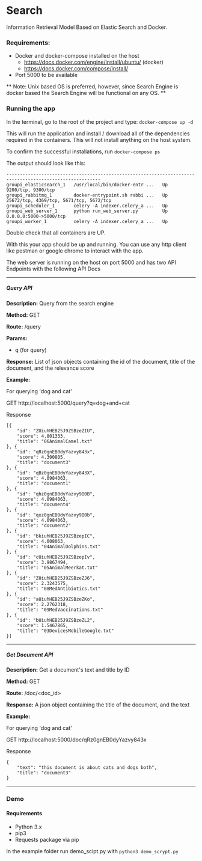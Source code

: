 # Search
Information Retrieval Model Based on Elastic Search and Docker. 

### Requirements:
- Docker and docker-compose installed on the host
    - https://docs.docker.com/engine/install/ubuntu/ (docker)
    - https://docs.docker.com/compose/install/
- Port 5000 to be available

** Note: Unix based OS is preferred, however, since Search Engine is docker based 
the Search Engine will be functional on any OS. **

### Running the app

In the terminal, go to the root of the project and type:
`docker-compose up -d`

This will run the application and install / download all of the dependencies required in the containers.
This will not install anything on the host system.

To confirm the successful installations, run 
```docker-compose ps```

The output should look like this:
```         Name                       Command               State                    Ports                 
---------------------------------------------------------------------------------------------------------
groupi_elasticsearch_1   /usr/local/bin/docker-entr ...   Up      9200/tcp, 9300/tcp                     
groupi_rabbitmq_1        docker-entrypoint.sh rabbi ...   Up      25672/tcp, 4369/tcp, 5671/tcp, 5672/tcp
groupi_scheduler_1       celery -A indexer.celery_a ...   Up                                             
groupi_web_server_1      python run_web_server.py         Up      0.0.0.0:5000->5000/tcp                 
groupi_worker_1          celery -A indexer.celery_a ...   Up                                             
```

Double check that all containers are UP.

With this your app should be up and running. You can use any http client like postman or 
google chrome to interact with the app.

The web server is running on the host on port 5000 and has two API Endpoints with the following API Docs

---

##### Query API
**Description:** Query from the search engine

**Method:** GET

**Route:** /query

**Params:** 
- q (for query)

**Response:** List of json objects containing the id of the document, title of the document, 
and the relevance score

**Example:**

For querying 'dog and cat'

GET http://localhost:5000/query?q=dog+and+cat

Response
```
[{
	"id": "ZUiuhHEB25J9ZSBzeZIU",
	"score": 4.801333,
	"title": "06AnimalCamel.txt"
}, {
	"id": "qRz0gnEB0dyYazvy843x",
	"score": 4.300805,
	"title": "document3"
}, {
	"id": "qBz0gnEB0dyYazvy843X",
	"score": 4.0984063,
	"title": "document1"
}, {
	"id": "qhz0gnEB0dyYazvy9I0B",
	"score": 4.0984063,
	"title": "document4"
}, {
	"id": "qxz0gnEB0dyYazvy9I0b",
	"score": 4.0984063,
	"title": "document2"
}, {
	"id": "bkiuhHEB25J9ZSBzepIC",
	"score": 4.008063,
	"title": "04AnimalDolphins.txt"
}, {
	"id": "cUiuhHEB25J9ZSBzepIv",
	"score": 3.9867494,
	"title": "05AnimalMeerkat.txt"
}, {
	"id": "Z0iuhHEB25J9ZSBzeZJ6",
	"score": 2.3243575,
	"title": "08MedAntibiotics.txt"
}, {
	"id": "aUiuhHEB25J9ZSBzeZKo",
	"score": 2.2762318,
	"title": "09MedVaccinations.txt"
}, {
	"id": "bUiuhHEB25J9ZSBzeZL2",
	"score": 1.5467865,
	"title": "03DevicesMobileGoogle.txt"
}]
```

---
##### Get Document API
**Description:** Get a document's text and title by ID

**Method:** GET

**Route:** /doc/<doc_id>

**Response:** A json object containing the title of the document, and the text

**Example:**

For querying 'dog and cat'

GET http://localhost:5000/doc/qRz0gnEB0dyYazvy843x

Response
```
{
	"text": "this document is about cats and dogs both",
	"title": "document3"
}
```

---
### Demo
#### Requirements

- Python 3.x
- pip3
- Requests package via pip

In the example folder run demo_scipt.py with `python3 demo_scrypt.py`
